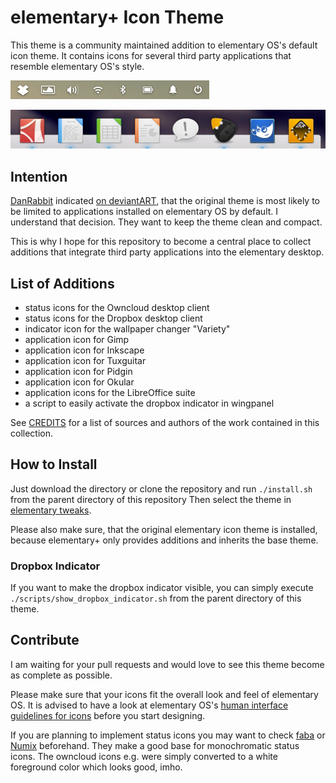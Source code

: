 # elementary+ Icon Theme

This theme is a community maintained addition to elementary OS's default icon theme. It contains icons for several third party applications that resemble elementary OS's style.

![Screenshot of the indicator icons](screenshot_wingpanel.png)

![Screenshot of the application icons](screenshot_dock.png)

## Intention
[DanRabbit](http://danrabbit.deviantart.com/) indicated [on deviantART](http://danrabbit.deviantart.com/art/elementary-Icons-65437279), that the original theme is most likely to be limited to applications installed on elementary OS by default.
I understand that decision. They want to keep the theme clean and compact. 

This is why I hope for this repository to become a central place to collect additions that integrate third party applications into the elementary desktop.

## List of Additions

* status icons for the Owncloud desktop client
* status icons for the Dropbox desktop client
* indicator icon for the wallpaper changer "Variety"
* application icon for Gimp
* application icon for Inkscape
* application icon for Tuxguitar
* application icon for Pidgin
* application icon for Okular
* application icons for the LibreOffice suite
* a script to easily activate the dropbox indicator in wingpanel

See [CREDITS](CREDITS.md) for a list of sources and authors of the work contained in this collection.

## How to Install

Just download the directory or clone the repository and run `./install.sh` from the parent directory of this repository
Then select the theme in [elementary tweaks](https://code.launchpad.net/~versable/elementary-community/elementary-tweaks).

Please also make sure, that the original elementary icon theme is installed, because elementary+ only provides additions and inherits the base theme.

### Dropbox Indicator
If you want to make the dropbox indicator visible, you can simply execute `./scripts/show_dropbox_indicator.sh` from the parent directory of this theme.

## Contribute

I am waiting for your pull requests and would love to see this theme become as complete as possible.

Please make sure that your icons fit the overall look and feel of elementary OS.
It is advised to have a look at elementary OS's [human interface guidelines for icons](http://elementaryos.org/docs/human-interface-guidelines/icons) before you start designing.

If you are planning to implement status icons you may want to check [faba](http://mokaproject.com/faba-icon-theme/) or [Numix](https://github.com/numixproject) beforehand. They make a good base for monochromatic status icons. The owncloud icons e.g. were simply converted to a white foreground color which looks good, imho.
